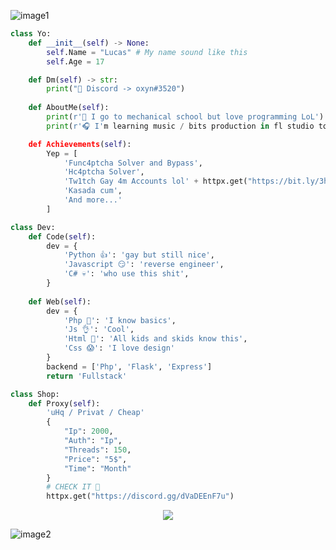 ![image1](https://cdn.discordapp.com/attachments/998922127333920788/1041467321413283871/wave_3.svg)

```python
class Yo:
    def __init__(self) -> None:
        self.Name = "Lucas" # My name sound like this 
        self.Age = 17

    def Dm(self) -> str:
        print("👋 Discord -> oxyn#3520")
    
    def AboutMe(self):
        print(r'🔧 I go to mechanical school but love programming LoL')
        print(r'🎧 I'm learning music / bits production in fl studio too cuz its cool')

    def Achievements(self):
        Yep = [
            'Func4ptcha Solver and Bypass',
            'Hc4ptcha Solver',
            'Tw1tch Gay 4m Accounts lol' + httpx.get("https://bit.ly/3hG1LE7"), # ScreenShot
            'Kasada cum',
            'And more...'
        ]

class Dev:
    def Code(self):
        dev = {
            'Python 👍': 'gay but still nice',
            'Javascript 😏': 'reverse engineer',
            'C# 💀': 'who use this shit',
        } 
    
    def Web(self):
        dev = {
            'Php 🧐': 'I know basics',
            'Js 👌': 'Cool',
            'Html 🤙': 'All kids and skids know this',
            'Css 😱': 'I love design'
        }
        backend = ['Php', 'Flask', 'Express']
        return 'Fullstack'

class Shop:
    def Proxy(self):
        'uHq / Privat / Cheap'
        {
            "Ip": 2000,
            "Auth": "Ip",
            "Threads": 150,
            "Price": "5$",
            "Time": "Month"
        }
        # CHECK IT 👀
        httpx.get("https://discord.gg/dVaDEEnF7u")
```

<p align="center"> <img src="https://github-readme-stats.vercel.app/api?username=OxynDev&theme=tokyonight&show_icons=true&card_width=1000"> </p>

![image2](https://cdn.discordapp.com/attachments/998922127333920788/1041466645610246274/wave_2.svg)
